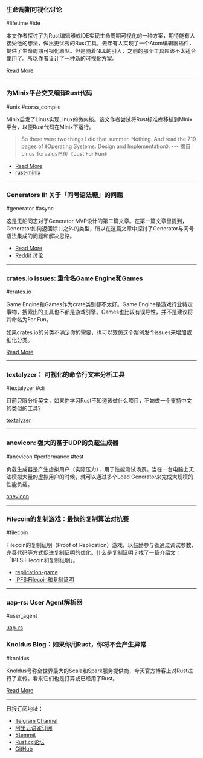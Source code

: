 ### 生命周期可视化讨论

#lifetime #ide

本文作者探讨了为Rust编辑器或IDE实现生命周期可视化的一种方案，期待能有人接受他的想法，做出更优秀的Rust工具。去年有人实现了一个Atom编辑器插件，提供了生命周期可视化原型。但是随着NLL的引入，之前的那个工具应该不太适合使用了。所以作者设计了一种新的可视化方案。

[Read More](https://blog.adamant-lang.org/2019/rust-lifetime-visualization-ideas/)

---

### 为Minix平台交叉编译Rust代码

#unix  #corss_compile

Minix启发了Linus实现Linux的微内核。该文作者尝试将Rust标准库移植到Minix平台，以便Rust代码在Minix下运行。

> So there were two things I did that summer. Nothing. And read the 719 pages of 《Operating Systems: Design and Implementation》. ---  摘自Linus Torvalds自传《Just For Fun》

- [Read More](https://iandouglasscott.com/2019/02/18/cross-compiling-rust-code-to-minix/)
- [rust-minix](https://github.com/ids1024/rust-minix)

---

### Generators II: 关于「问号语法糖」的问题

#generator #async

这是无船同志对于Generator MVP设计的第二篇文章。在第一篇文章里提到，Generator如何返回除`()`之外的类型，所以在这篇文章中探讨了Generator与问号语法集成的问题和解决思路。

- [Read More](https://boats.gitlab.io/blog/post/generators-ii/)
- [Reddit 讨论](https://www.reddit.com/r/rust/comments/arygiw/generators_ii_the_question_mark_problem/)

---

### crates.io issues: 重命名Game Engine和Games

#crates.io

Game Engine和Games作为crate类别都不太好。Game Engine是游戏行业特定事物，搜索出的工具也不都是游戏引擎。Games也比较有误导性，并不是建议将其命名为For Fun。

如果crates.io的分类不满足你的需要，也可以效仿这个案例发个issues来增加或细化分类。

[Read More](https://github.com/rust-lang/crates.io/issues/1598)

---

### textalyzer： 可视化的命令行文本分析工具

#textalyzer #cli

目前只限分析英文，如果你学习Rust不知道该做什么项目，不妨做一个支持中文的类似的工具?

[textalyzer](https://github.com/ad-si/textalyzer)

---

### anevicon: 强大的基于UDP的负载生成器

#anevicon #performance #test

负载生成器是产生虚拟用户（实际压力），用于性能测试场景。当在一台电脑上无法模拟大量的虚拟用户的时候，就可以通过多个Load Generator来完成大规模的性能负载。

[anevicon](https://github.com/Gymmasssorla/anevicon)

---

### Filecoin的复制游戏：最快的复制算法对抗赛

#filecoin

Filecoin的复制证明（Proof of Replication）游戏，以鼓励参与者通过调试参数、完善代码等方式促进复制证明的优化。什么是复制证明？找了一篇介绍文：「IPFS:Filecoin和复制证明」。

- [replication-game](https://github.com/filecoin-project/replication-game)
- [IPFS:Filecoin和复制证明](https://zhuanlan.zhihu.com/p/32809642)

---

### uap-rs: User Agent解析器

#user_agent

[uap-rs](https://github.com/davidarmstronglewis/uap-rs)

### Knoldus Blog：如果你用Rust，你将不会产生异常

#knoldus

Knoldus号称全世界最大的Scala和Spark服务提供商，今天官方博客上对Rust进行了宣传。看来它们也是打算或已经用了Rust。

[Read More](https://blog.knoldus.com/you-can-live-without-exceptions-if-you-are-using-rust/)


---

日报订阅地址：

- [Telgram Channel](https://t.me/rust_daily_news )
- [阿里云语雀订阅](https://www.yuque.com/chaosbot/rustnews)
- [Stemmit](https://steemit.com/@blackanger)
- [Rust.cc论坛](https://rust.cc)
- [GitHub](https://github.com/RustStudy/rust_daily_news)